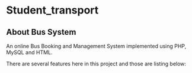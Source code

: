 # Student_transport
## About Bus System

An online Bus Booking and Management System implemented using PHP, MySQL and HTML.

There are several features here in this project and those are listing below:
